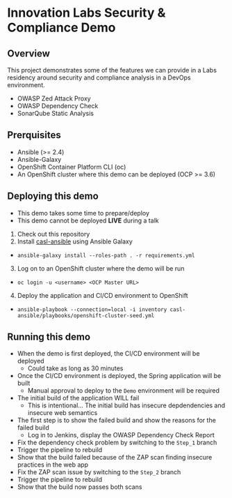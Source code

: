 # Innovation Labs Security & Compliance Demo

## Overview
This project demonstrates some of the features we can provide in 
a Labs residency around security and compliance analysis in a
DevOps environment.
* OWASP Zed Attack Proxy
* OWASP Dependency Check
* SonarQube Static Analysis

## Prerquisites
* Ansible (>= 2.4)
* Ansible-Galaxy
* OpenShift Container Platform CLI (oc)
* An OpenShift cluster where this demo can be deployed (OCP >= 3.6)

## Deploying this demo

* This demo takes some time to prepare/deploy
* This demo cannot be deployed **LIVE** during a talk

1. Check out this repository
2. Install [casl-ansible](https://github.com/redhat-cop/casl-ansible) using Ansible Galaxy
  * `ansible-galaxy install --roles-path . -r requirements.yml`
3. Log on to an OpenShift cluster where the demo will be run
  * `oc login -u <username> <OCP Master URL>`
4. Deploy the application and CI/CD environment to OpenShift
  * `ansible-playbook --connection=local -i inventory casl-ansible/playbooks/openshift-cluster-seed.yml`
  
## Running this demo

* When the demo is first deployed, the CI/CD environment will be deployed
  * Could take as long as 30 minutes
* Once the CI/CD environment is deployed, the Spring application will be built
  * Manual approval to deploy to the `Demo` environment will be required
* The initial build of the application WILL fail
  * This is intentional... The initial build has insecure depdendencies and insecure web semantics
* The first step is to show the failed build and show the reasons for the failed build
  * Log in to Jenkins, display the OWASP Dependency Check Report
* Fix the dependency check problem by switching to the `Step_1` branch
* Trigger the pipeline to rebuild
* Show that the build failed because of the ZAP scan finding insecure practices in the web app
* Fix the ZAP scan issue by switching to the `Step_2` branch
* Trigger the pipeline to rebuild
* Show that the build now passes both scans
